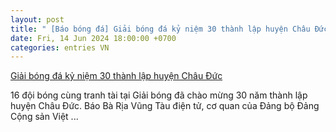 ```yaml
---
layout: post
title: " [Báo bóng đá] Giải bóng đá kỷ niệm 30 thành lập huyện Châu Đức"
date: Fri, 14 Jun 2024 18:00:00 +0700
categories: entries VN
---
```

[Giải bóng đá kỷ niệm 30 thành lập huyện Châu Đức](https://www.baobariavungtau.com.vn/the-thao/202406/giai-bong-da-ky-niem-30-thanh-lap-huyen-chau-duc-1013117/)

16 đội bóng cùng tranh tài tại Giải bóng đã chào mừng 30 năm thành lập huyện Châu Đức. Báo Bà Rịa Vũng Tàu điện tử, cơ quan của Đảng bộ Đảng Cộng sản Việt ...

